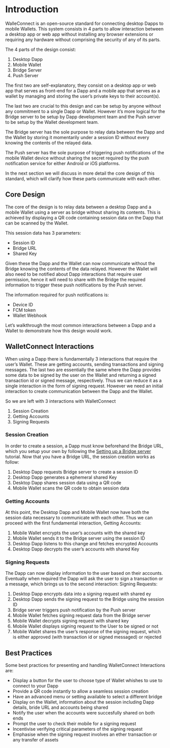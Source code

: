 # Introduction

WalleConnect is an open-source standard for connecting desktop Dapps to mobile Wallets. This system consists in 4 parts to allow interaction between a desktop app or web app without installing any browser extensions or requiring any hardware without comprising the security of any of its parts.

The 4 parts of the design consist:

1.  Desktop Dapp
2.  Mobile Wallet
3.  Bridge Server
4.  Push Server

The first two are self-explanatory, they consist on a desktop app or web app that serves as front-end for a Dapp and a mobile app that serves as a wallet by managing and storing the user’s private keys to their account(s).

The last two are crucial to this design and can be setup by anyone without any commitment to a single Dapp or Wallet. However it’s more logical for the Bridge server to be setup by Dapp development team and the Push server to be setup by the Wallet development team.

The Bridge server has the sole purpose to relay data between the Dapp and the Wallet by storing it momentarily under a session ID without every knowing the contents of the relayed data.

The Push server has the sole purpose of triggering push notifications of the mobile Wallet device without sharing the secret required by the push notification service for either Android or iOS platforms.

In the next section we will discuss in more detail the core design of this standard, which will clarify how these parts communicate with each other.

## Core Design

The core of the design is to relay data between a desktop Dapp and a mobile Wallet using a server as bridge without sharing its contents. This is achieved by displaying a QR code containing session data on the Dapp that can be scanned by the Wallet.

This session data has 3 parameters:

* Session ID
* Bridge URL
* Shared Key

Given these the Dapp and the Wallet can now communicate without the Bridge knowing the contents of the data relayed. However the Wallet will also need to be notified about Dapp interactions that require user permission, hence it will need to share with the Bridge the required information to trigger these push notifications by the Push server.

The information required for push notifications is:

* Device ID
* FCM token
* Wallet Webhook

Let’s walkthrough the most common interactions between a Dapp and a Wallet to demonstrate how this design would work.

## WalletConnect Interactions

When using a Dapp there is fundamentally 3 interactions that require the user’s Wallet. These are getting accounts, sending transactions and signing messages. The last two are essentially the same where the Dapp provides some data to be signed by the user on the Wallet and returning a signed transaction id or signed message, respectively. Thus we can reduce it as a single interaction in the form of signing request. However we need an initial interaction to create communication between the Dapp and the Wallet.

So we are left with 3 interactions with WalletConnect

1.  Session Creation
2.  Getting Accounts
3.  Signing Requests

### Session Creation

In order to create a session, a Dapp must know beforehand the Bridge URL, which you setup your own by following the [Setting up a Bridge server]() tutorial. Now that you have a Bridge URL, the session creation works as follow:

1.  Desktop Dapp requests Bridge server to create a session ID
2.  Desktop Dapp generates a ephemeral shared Key
3.  Desktop Dapp shares session data using a QR code
4.  Mobile Wallet scans the QR code to obtain session data

### Getting Accounts

At this point, the Desktop Dapp and Mobile Wallet now have both the session data necessary to communicate with each other. Thus we can proceed with the first fundamental interaction, Getting Accounts:

1.  Mobile Wallet encrypts the user’s accounts with the shared key
2.  Mobile Wallet sends it to the Bridge server using the session ID
3.  Desktop Dapp listens to this change and fetches encrypted Accounts
4.  Desktop Dapp decrypts the user’s accounts with shared Key

### Signing Requests

The Dapp can now display information to the user based on their accounts. Eventually when required the Dapp will ask the user to sign a transaction or a message, which brings us to the second interaction: Signing Requests:

1.  Desktop Dapp encrypts data into a signing request with shared ey
2.  Desktop Dapp sends the signing request to the Bridge using the session ID
3.  Bridge server triggers push notification by the Push server
4.  Mobile Wallet fetches signing request data from the Bridge server
5.  Mobile Wallet decrypts signing request with shared key
6.  Mobile Wallet displays signing request to the User to be signed or not
7.  Mobile Wallet shares the user’s response of the signing request, which is either approved (with transaction id or signed messaged) or rejected

## Best Practices

Some best practices for presenting and handling WalletConnect Interactions are:

* Display a button for the user to choose type of Wallet whishes to use to connect to your Dapp
* Provide a QR code instantly to allow a seamless session creation
* Have an advanced menu or setting available to select a different bridge
* Display on the Wallet, information about the session including Dapp details, bride URL and accounts being shared
* Notify the user when the accounts were succesfully shared on both ends
* Prompt the user to check their mobile for a signing request
* Incentivise verifying critical parameters of the signing request
* Emphasise when the signing request involves an ether transaction or any transfer of assets
